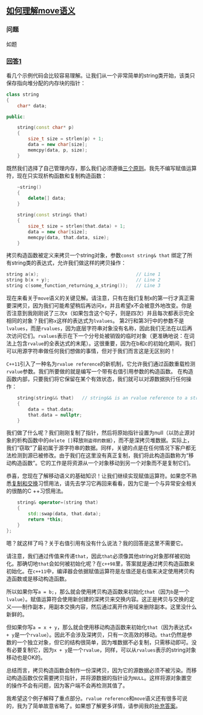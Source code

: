 ## [如何理解move语义](https://stackoverflow.com/questions/3106110/what-are-move-semantics)

### 问题
如题

### [回答1](https://stackoverflow.com/a/3109981)

看几个示例代码会比较容易理解。让我们从一个非常简单的string类开始，该类只保存指向堆分配的内存块的指针：
```c++
class string
{
    char* data;

public:

    string(const char* p)
    {
        size_t size = strlen(p) + 1;
        data = new char[size];
        memcpy(data, p, size);
    }
```
既然我们选择了自己管理内存，那么我们必须遵循[三个原则](http://en.wikipedia.org/wiki/Rule_of_three_%28C++_programming%29)。我先不编写赋值运算符，现在只实现析构函数和复制构造函数：
```c++
    ~string()
    {
        delete[] data;
    }

    string(const string& that)
    {
        size_t size = strlen(that.data) + 1;
        data = new char[size];
        memcpy(data, that.data, size);
    }
```
拷贝构造函数被定义来拷贝一个string对象，参数`const string& that` 绑定了所有string类的表达式，允许我们做这样的拷贝操作：
```c++
string a(x);                                    // Line 1
string b(x + y);                                // Line 2
string c(some_function_returning_a_string());   // Line 3
```
现在来看关于`move`语义的关键见解。请注意，只有在我们复制x的第一行才真正需要深拷贝，因为我们可能希望稍后再访问x，并且希望x不会被意外地改变。你是否注意到我刚刚说了三次x（如果包含这个句子，则是四次）并且每次都表示完全相同的对象？我们称`x`这样的表达式为`lvalues`。
第2行和第3行中的参数不是`lvalues`，而是`rvalues`，因为底层字符串对象没有名称，因此我们无法在以后再次访问它们。`rvalues`表示在下一个分号处被销毁的临时对象（更准确地说：在词法上包含`rvalue`的全表达式的末尾）。这很重要，因为在b和c的初始化期间，我们可以用源字符串做任何我们想做的事情，但对于我们而言这是无区别的！

`C++11`引入了一种名为`rvalue reference`的新机制，它允许我们通过函数重载检测`rvalue`参数。我们所要做的就是编写一个带有右值引用参数的构造函数。
在构造函数内部，只要我们将它保留在某个有效状态，我们就可以对源数据执行任何操作：
```c++
    string(string&& that)   // string&& is an rvalue reference to a string
    {
        data = that.data;
        that.data = nullptr;
    }
```
我们做了什么呢？我们刚刚复制了指针，然后将原始指针设置为null（以防止源对象的析构函数中的`delete []`释放`刚盗得的数据`），而不是深拷贝堆数据。实际上，我们“窃取”了最初属于源字符串的数据。同样，关键的点是在任何情况下客户都无法检测到源已被修改。由于我们在这里没有真正复制，我们将此构造函数称为“移动构造函数”。它的工作是将资源从一个对象移动到另一个对象而不是复制它们。

恭喜，您现在了解移动语义的基础知识！让我们继续实现赋值运算符。如果您不熟悉[复制和交换]()习惯用法，请先去学习它再回来看看，因为它是一个与异常安全相关的很酷的C ++习惯用法。
```c++
    string& operator=(string that)
    {
        std::swap(data, that.data);
        return *this;
    }
};
```
嗯？就这样了吗？关于右值引用有没有什么说法？我的回答是这里不需要它。

请注意，我们通过传值来传递`that`，因此`that`必须像其他string对象那样被初始化。那确切地`that`会如何被初始化呢？在`c++98`里，答案就是通过拷贝构造函数来初始化。在`c++11`中，编译器会依据赋值运算符是左值还是右值来决定使用拷贝构造函数或是移动构造函数。

所以如果你写`a = b;`，那么就会使用拷贝构造函数来初始化`that`（因为`b`是一个`lvalue`）。赋值运算符会使用新创建的深拷贝来交换内容。这正是拷贝与交换的定义——制作副本，用副本交换内容，然后通过离开作用域来删除副本。这里没什么新鲜的。

但如果你写`a = x + y`，那么就会使用移动构造函数来初始化`that`（因为表达式`x + y`是一个`rvalue`）。因此不会涉及深拷贝，只有一次高效的移动。`that`仍然是参数的一个独立对象，但它的结构很简单，因为堆数据不必复制，只需移动即可。没有必要复制它，因为`x + y`是一个`rvalue`，同样，可以从`rvalues`表示的string对象移动也是OK的。

总结而言，拷贝构造函数会制作一份深拷贝，因为它的源数据必须不被污染。而移动构造函数仅仅需要拷贝指针，并将源数据的指针设为`NULL`。这样将源对象置空的操作不会有问题，因为客户端不会再检测其值了。

我希望这个例子解释了重点部分。`rvalue reference`和`move`语义还有很多可说的，我为了简单故意省略了。如果想了解更多详情，请参阅我的[补充答案](https://stackoverflow.com/a/3109981)。